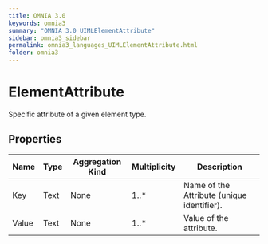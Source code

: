 ```yaml
---
title: OMNIA 3.0
keywords: omnia3
summary: "OMNIA 3.0 UIMLElementAttribute"
sidebar: omnia3_sidebar
permalink: omnia3_languages_UIMLElementAttribute.html
folder: omnia3
---
```


# ElementAttribute
Specific attribute of a given element type.
## Properties

| Name | Type | Aggregation Kind | Multiplicity | Description |
| --------- | --------- | --------- | --------- | --------- |
| Key | Text | None | 1..* | Name of the Attribute (unique identifier). |
| Value | Text | None | 1..* | Value of the attribute. |

